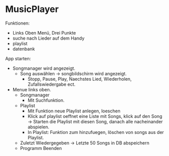 # MusicPlayer
Funktionen:
- Links Oben Menü, Drei Punkte
- suche nach Lieder auf dem Handy
- playlist
- datenbank

App starten:
- Songmanager wird angezeigt.
  - Song auswählen -> songbildschirm wird angezeigt.
    - Stopp, Pause, Play, Naechstes Lied, Wiederholen, Zufallswiedergabe ect.
- Menue links oben.
  - Songmanager
    - Mit Suchfunktion.
  - Playlist
    - Mit Funktion neue Playlist anlegen, loeschen
    - Klick auf playlist oeffnet eine Liste mit Songs, klick auf den Song -> Starten die Playlist mit diesen Song, danach alle        nacheinander abspielen.
    - In Playlist: Funktion zum hinzufuegen, löschen von songs aus der Playlist.
  - Zuletzt Wiedergegeben -> Letzte 50 Songs in DB abspeichern
  - Programm Beenden
